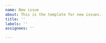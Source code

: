 ```yaml
---
name: New issue
about: This is the template for new issues.
title: ''
labels: ''
assignees: ''

---
```


<!--
When reporting a bug or requesting a feature, please do the following:

* Describe what ezburn is doing incorrectly and what it should be doing instead.

* Provide a way to reproduce the issue. The best way to do this is to demonstrate the issue on the playground (https://ezburn.github.io/try/) and paste the URL here. A link to a minimal code sample with instructions for how to reproduce the issue may also work. Issues without a way to reproduce them may be closed.
-->
